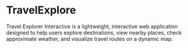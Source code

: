 # TravelExplore
Travel Explorer Interactive is a lightweight, interactive web application designed to help users explore destinations, view nearby places, check approximate weather, and visualize travel routes on a dynamic map.
